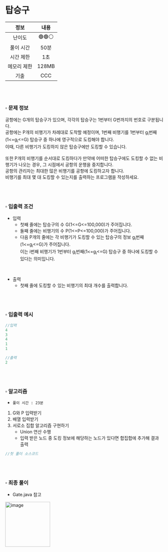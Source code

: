 # 탑승구

|   정보    |  내용   |
|:-----------:|:-----:|
|   난이도   | 🟢🟢⚪ |
|  풀이 시간  |  50분  |
|  시간 제한  |  1초   |
| 메모리 제한  | 128MB |
| 기출 |  CCC  |

<br>
<br>

### ▫️ 문제 정보
공항에는 G개의 탑승구가 있으며, 각각의 탑승구는 1번부터 G번까지의 번호로 구분됩니다. <br>
공항에는 P개의 비행기가 차례대로 도착할 예정이며, 1번째 비행기를 1번부터 g<sub>i</sub>번째(1<=g<sub>i</sub><=G) 탑승구 중 하나에 영구적으로 도킹해야 합니다. <br>
이때, 다른 비행기가 도킹하지 않은 탑승구에만 도킹할 수 있습니다. <br> <br>
또한 P개의 비행기를 순서대로 도킹하다가 만약에 어떠한 탑승구에도 도킹할 수 없는 비행기가 나오는 경우, 그 시점에서 공항의 운행을 중지합니다. <br>
공항의 관리자는 최대한 많은 비행기를 공항에 도킹하고자 합니다. <br>
비행기를 최대 몇 대 도킹할 수 있는지를 출력하는 프로그램을 작성하세요.

<br>
<br>

### ▫️ 입출력 조건
- 입력
    - 첫째 줄에는 탑승구의 수 G(1<=G<=100,000)가 주어집니다.
    - 둘째 줄에는 비행기의 수 P(1<=P<=100,000)가 주어집니다.
    - 다음 P개의 줄에는 각 비행기가 도킹할 수 있는 탑승구의 정보 g<sub>i</sub>번째(1<=g<sub>i</sub><=G)가 주어집니다. <br>
      이는 i번째 비행기가 1번부터 g<sub>i</sub>번째(1<=g<sub>i</sub><=G) 탑승구 중 하나에 도킹할 수 있다는 의미입니다.

<br>

- 출력
    - 첫째 줄에 도킹할 수 있는 비행기의 최대 개수를 출력합니다.

<br>
<br>

### ▫️ 입출력 예시
```java
//입력
4
3
4
1
1
```
```java
//출력
2
```

<br>
<br>

### ▫️ 알고리즘
- ```풀이 시간 : 23분```

1. G와 P 입력받기
2. 배열 입력받기
3. 서로소 집합 알고리즘 구현하기
    - Union 연산 수행
    - 입력 받은 노드 중 도킹 정보에 해당하는 노드가 있다면 합집합에 추가해 결과 출력

```java
//첫 풀이 소스코드

```

<br>
<br>


### ▫️ 최종 풀이
- Gate.java 참고

<img width="143" alt="image" src="https://github.com/hayannn/2L24-Algo-Study/assets/102213509/b4ecdc81-6b66-451b-8876-ea5a06f4ce4e">